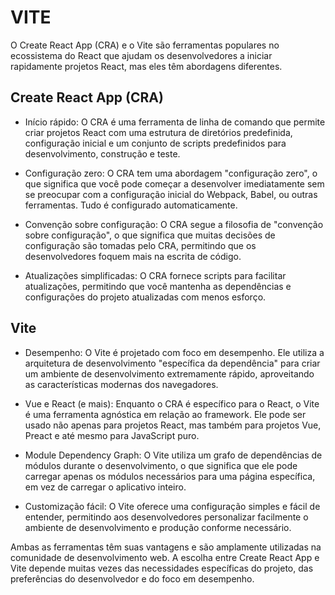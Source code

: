 # VITE

O Create React App (CRA) e o Vite são ferramentas populares no ecossistema do React que ajudam os desenvolvedores a iniciar rapidamente projetos React, mas eles têm abordagens diferentes.

## Create React App (CRA)

- Início rápido: O CRA é uma ferramenta de linha de comando que permite criar projetos React com uma estrutura de diretórios predefinida, configuração inicial e um conjunto de scripts predefinidos para desenvolvimento, construção e teste.

- Configuração zero: O CRA tem uma abordagem "configuração zero", o que significa que você pode começar a desenvolver imediatamente sem se preocupar com a configuração inicial do Webpack, Babel, ou outras ferramentas. Tudo é configurado automaticamente.

- Convenção sobre configuração: O CRA segue a filosofia de "convenção sobre configuração", o que significa que muitas decisões de configuração são tomadas pelo CRA, permitindo que os desenvolvedores foquem mais na escrita de código.

- Atualizações simplificadas: O CRA fornece scripts para facilitar atualizações, permitindo que você mantenha as dependências e configurações do projeto atualizadas com menos esforço.

## Vite

- Desempenho: O Vite é projetado com foco em desempenho. Ele utiliza a arquitetura de desenvolvimento "específica da dependência" para criar um ambiente de desenvolvimento extremamente rápido, aproveitando as características modernas dos navegadores.

- Vue e React (e mais): Enquanto o CRA é específico para o React, o Vite é uma ferramenta agnóstica em relação ao framework. Ele pode ser usado não apenas para projetos React, mas também para projetos Vue, Preact e até mesmo para JavaScript puro.

- Module Dependency Graph: O Vite utiliza um grafo de dependências de módulos durante o desenvolvimento, o que significa que ele pode carregar apenas os módulos necessários para uma página específica, em vez de carregar o aplicativo inteiro.

- Customização fácil: O Vite oferece uma configuração simples e fácil de entender, permitindo aos desenvolvedores personalizar facilmente o ambiente de desenvolvimento e produção conforme necessário.

Ambas as ferramentas têm suas vantagens e são amplamente utilizadas na comunidade de desenvolvimento web. A escolha entre Create React App e Vite depende muitas vezes das necessidades específicas do projeto, das preferências do desenvolvedor e do foco em desempenho.
